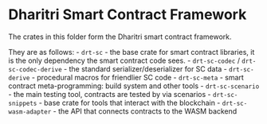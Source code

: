 # Dharitri Smart Contract Framework

The crates in this folder form the Dharitri smart contract framework.

They are as follows:
    - `drt-sc` - the base crate for smart contract libraries, it is the only dependency the smart contract code sees.
    - `drt-sc-codec` / `drt-sc-codec-derive` - the standard serializer/deserializer for SC data
    - `drt-sc-derive` - procedural macros for friendlier SC code
    - `drt-sc-meta` - smart contract meta-programming: build system and other tools
    - `drt-sc-scenario` - the main testing tool, contracts are tested by via scenarios
    - `drt-sc-snippets` - base crate for tools that interact with the blockchain
    - `drt-sc-wasm-adapter` - the API that connects contracts to the WASM backend
